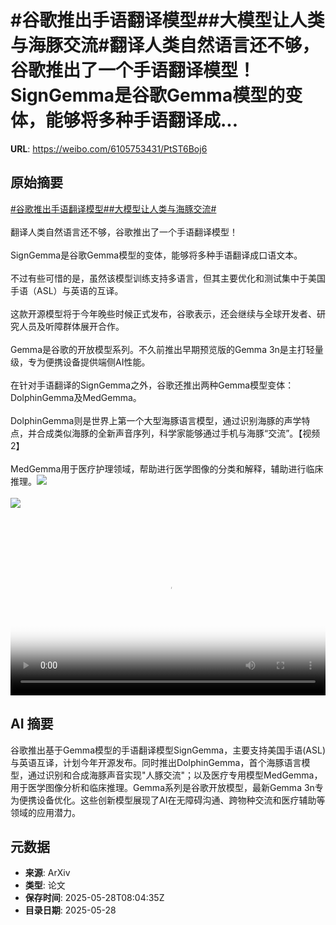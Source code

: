 # #谷歌推出手语翻译模型##大模型让人类与海豚交流#翻译人类自然语言还不够，谷歌推出了一个手语翻译模型！SignGemma是谷歌Gemma模型的变体，能够将多种手语翻译成...

**URL**: https://weibo.com/6105753431/PtST6Boj6

## 原始摘要

<a href="https://m.weibo.cn/search?containerid=231522type%3D1%26t%3D10%26q%3D%23%E8%B0%B7%E6%AD%8C%E6%8E%A8%E5%87%BA%E6%89%8B%E8%AF%AD%E7%BF%BB%E8%AF%91%E6%A8%A1%E5%9E%8B%23&amp;extparam=%23%E8%B0%B7%E6%AD%8C%E6%8E%A8%E5%87%BA%E6%89%8B%E8%AF%AD%E7%BF%BB%E8%AF%91%E6%A8%A1%E5%9E%8B%23" data-hide=""><span class="surl-text">#谷歌推出手语翻译模型#</span></a><a href="https://m.weibo.cn/search?containerid=231522type%3D1%26t%3D10%26q%3D%23%E5%A4%A7%E6%A8%A1%E5%9E%8B%E8%AE%A9%E4%BA%BA%E7%B1%BB%E4%B8%8E%E6%B5%B7%E8%B1%9A%E4%BA%A4%E6%B5%81%23&amp;extparam=%23%E5%A4%A7%E6%A8%A1%E5%9E%8B%E8%AE%A9%E4%BA%BA%E7%B1%BB%E4%B8%8E%E6%B5%B7%E8%B1%9A%E4%BA%A4%E6%B5%81%23" data-hide=""><span class="surl-text">#大模型让人类与海豚交流#</span></a><br><br>翻译人类自然语言还不够，谷歌推出了一个手语翻译模型！<br><br>SignGemma是谷歌Gemma模型的变体，能够将多种手语翻译成口语文本。<br><br>不过有些可惜的是，虽然该模型训练支持多语言，但其主要优化和测试集中于美国手语（ASL）与英语的互译。<br><br>这款开源模型将于今年晚些时候正式发布，谷歌表示，还会继续与全球开发者、研究人员及听障群体展开合作。<br><br>Gemma是谷歌的开放模型系列。不久前推出早期预览版的Gemma 3n是主打轻量级，专为便携设备提供端侧AI性能。<br><br>在针对手语翻译的SignGemma之外，谷歌还推出两种Gemma模型变体：DolphinGemma及MedGemma。<br><br>DolphinGemma则是世界上第一个大型海豚语言模型，通过识别海豚的声学特点，并合成类似海豚的全新声音序列，科学家能够通过手机与海豚“交流”。【视频2】<br><br>MedGemma用于医疗护理领域，帮助进行医学图像的分类和解释，辅助进行临床推理。<img style="" src="https://tvax1.sinaimg.cn/large/006Fd7o3ly1i1v02xh5u7j30k00k0t9h.jpg" referrerpolicy="no-referrer"><br><br><img style="" src="https://tvax1.sinaimg.cn/large/006Fd7o3ly1i1v02z62n7j30k00zk0st.jpg" referrerpolicy="no-referrer"><br><br><br clear="both"><div style="clear: both"></div><video controls="controls" poster="https://tvax4.sinaimg.cn/orj480/006Fd7o3ly1i1v02xkbm7j30k00k0t9h.jpg" style="width: 100%"><source src="https://f.video.weibocdn.com/o0/I1n3sj3vlx08oANyCFYY010412005sfz0E010.mp4?label=mp4_720p&amp;template=720x720.24.0&amp;ori=0&amp;ps=1CwnkDw1GXwCQx&amp;Expires=1748422929&amp;ssig=nvic%2FbtDhO&amp;KID=unistore,video"><source src="https://f.video.weibocdn.com/o0/Zt6CpaRxlx08oANyArXi010412003cJb0E010.mp4?label=mp4_hd&amp;template=540x540.24.0&amp;ori=0&amp;ps=1CwnkDw1GXwCQx&amp;Expires=1748422929&amp;ssig=YRHyZ5I8zv&amp;KID=unistore,video"><source src="https://f.video.weibocdn.com/o0/6gHc6Piulx08oANyiZVK010412001JKZ0E010.mp4?label=mp4_ld&amp;template=360x360.24.0&amp;ori=0&amp;ps=1CwnkDw1GXwCQx&amp;Expires=1748422929&amp;ssig=uiPOZELZ%2Fy&amp;KID=unistore,video"><p>视频无法显示，请前往<a href="https://video.weibo.com/show?fid=1034%3A5171224570167371" target="_blank" rel="noopener noreferrer">微博视频</a>观看。</p></video>

## AI 摘要

谷歌推出基于Gemma模型的手语翻译模型SignGemma，主要支持美国手语(ASL)与英语互译，计划今年开源发布。同时推出DolphinGemma，首个海豚语言模型，通过识别和合成海豚声音实现"人豚交流"；以及医疗专用模型MedGemma，用于医学图像分析和临床推理。Gemma系列是谷歌开放模型，最新Gemma 3n专为便携设备优化。这些创新模型展现了AI在无障碍沟通、跨物种交流和医疗辅助等领域的应用潜力。

## 元数据

- **来源**: ArXiv
- **类型**: 论文
- **保存时间**: 2025-05-28T08:04:35Z
- **目录日期**: 2025-05-28
